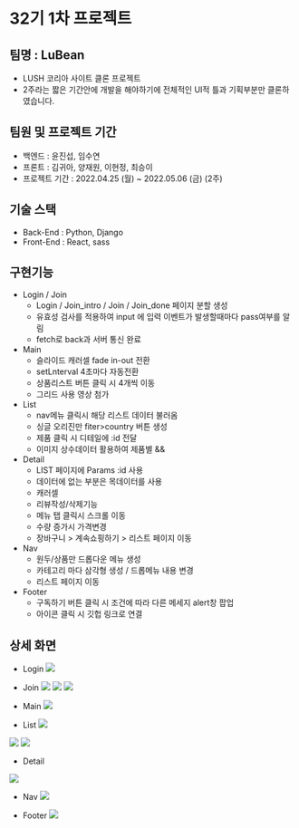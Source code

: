# 32기 1차 프로젝트

## 팀명 : LuBean

- LUSH 코리아 사이트 클론 프로젝트
- 2주라는 짧은 기간안에 개발을 해야하기에 전체적인 UI적 틀과 기획부분만 클론하였습니다.

## 팀원 및 프로젝트 기간

- 백엔드 : 윤진섭, 임수연
- 프론트 : 김귀아, 양재원, 이현정, 최승이
- 프로젝트 기간 : 2022.04.25 (월) ~ 2022.05.06 (금) (2주)

## 기술 스택

- Back-End : Python, Django
- Front-End : React, sass

## 구현기능

- Login / Join
  - Login / Join_intro / Join / Join_done 페이지 분할 생성
  - 유효성 검사를 적용하여 input 에 입력 이벤트가 발생할때마다 pass여부를 알림
  - fetch로 back과 서버 통신 완료
- Main
  - 슬라이드 캐러셀 fade in-out 전환
  - setLnterval 4초마다 자동전환
  - 상품리스트 버튼 클릭 시 4개씩 이동
  - 그리드 사용 영상 첨가
- List
  - nav메뉴 클릭시 해당 리스트 데이터 불러옴
  - 싱글 오리진만 fiter>country 버튼 생성
  - 제품 클릭 시 디테일에 :id 전달
  - 이미지 상수데이터 활용하여 제품별 &&
- Detail
  - LIST 페이지에 Params :id 사용
  - 데이터에 없는 부분은 목데이터를 사용
  - 캐러셀
  - 리뷰작성/삭제기능
  - 메뉴 탭 클릭시 스크롤 이동
  - 수량 증가시 가격변경
  - 장바구니 > 계속쇼핑하기 > 리스트 페이지 이동
- Nav
  - 원두/상품만 드롭다운 메뉴 생성
  - 카테고리 마다 삼각형 생성 / 드롭메뉴 내용 변경
  - 리스트 페이지 이동
- Footer
  - 구독하기 버튼 클릭 시 조건에 따라 다른 메세지 alert창 팝업
  - 아이콘 클릭 시 깃헙 링크로 연결

## 상세 화면

- Login
  ![](https://velog.velcdn.com/images/hnmpot/post/271680a9-7509-464b-a8db-692c8617cec5/image.png)
- Join
  ![](https://velog.velcdn.com/images/hnmpot/post/796a41d0-681f-4260-8686-342c6e076de5/image.png)
  ![](https://velog.velcdn.com/images/hnmpot/post/44dc21a1-00d7-419a-b1b8-6da4cb7b7a0f/image.png)
  ![](https://velog.velcdn.com/images/hnmpot/post/4d65406e-4a99-4e71-a773-abdd710e9824/image.png)
- Main
  ![](https://velog.velcdn.com/images/hnmpot/post/86ece741-658d-43b4-9bbc-1b4a2a8c1be8/image.png)

- List
  ![](https://velog.velcdn.com/images/hnmpot/post/91f01cd1-a128-433a-aef8-83245d64e30c/image.png)

![](https://velog.velcdn.com/images/hnmpot/post/9fc8f24a-a9a7-4e40-b600-51774b66b74a/image.png)
![](https://velog.velcdn.com/images/hnmpot/post/29b051b8-58d5-4bd5-ba53-68346413e40a/image.png)

- Detail

![](https://velog.velcdn.com/images/hnmpot/post/4c8b2c23-27fd-4b2c-abb5-96b7308543b5/image.png)

- Nav
  ![](https://velog.velcdn.com/images/hnmpot/post/8074225d-4791-4cf4-9e52-40be738c44df/image.png)

- Footer
  ![](https://velog.velcdn.com/images/hnmpot/post/ef8a100c-185e-4698-a61d-95899188cf39/image.png)
